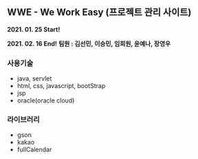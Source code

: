 ## WWE - We Work Easy (프로젝트 관리 사이트)

**2021. 01. 25 Start!**

**2021. 02. 16 End!**
**팀원 : 김선민, 이승민, 임희원, 윤예나, 장영우**    

### 사용기술
* java, servlet
* html, css, javascript, bootStrap
* jsp
* oracle(oracle cloud)

### 라이브러리
* gson
* kakao
* fullCalendar


